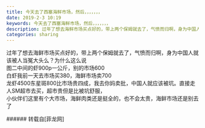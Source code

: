 ```yaml
---
title: 今天去了西塞海鲜市场，然后，，，，，，，
date: 2019-2-3 10:19
keywords: 今天去了西塞海鲜市场，然后，，，，，，，
description: 过年了想去海鲜市场买点好的，带上两个保姆就去了，气愤而归啊，身为中国人就该被人当冤大头么？为什么这么说图二中间的虾900p一公斤，别的市场600白虾我前一天去市场买380，海鲜市场卖700龙虾4500东星斑800比市场贵四成，我去你妈卖批，中国人就应该被坑。直接走人SM超市去买，超市贵但是比被坑舒服，小伙伴们这里有个大市场，海鲜肉类还是挺全的，也不会太贵，海鲜市场还是别去了
categories: sharing
---
```

<td class="t_f" id="postmessage_2906669">

过年了想去海鲜市场买点好的，带上两个保姆就去了，气愤而归啊，身为中国人就该被人当冤大头么？为什么这么说<br/>
<img alt="" border="0" class="zoom" data-cf-modified-3463c01c35ab6e1a161a9694-="" file="http://www.flw.ph/data/appbyme/upload/image/201902/03/gQHbMDZo1cX1.jpg" id="aimg_XziR6" lazyloadthumb="1" onclick="" onmouseover="" src="http://www.flw.ph/data/appbyme/upload/image/201902/03/gQHbMDZo1cX1.jpg"/><br/>
<img alt="" border="0" class="zoom" data-cf-modified-3463c01c35ab6e1a161a9694-="" file="http://www.flw.ph/data/appbyme/upload/image/201902/03/jGZt7GFOPkQ2.jpg" id="aimg_fccQ6" lazyloadthumb="1" onclick="" onmouseover="" src="http://www.flw.ph/data/appbyme/upload/image/201902/03/jGZt7GFOPkQ2.jpg"/><br/>
<img alt="" border="0" class="zoom" data-cf-modified-3463c01c35ab6e1a161a9694-="" file="http://www.flw.ph/data/appbyme/upload/image/201902/03/N3GMOcY3znZD.jpg" id="aimg_sdaO6" lazyloadthumb="1" onclick="" onmouseover="" src="http://www.flw.ph/data/appbyme/upload/image/201902/03/N3GMOcY3znZD.jpg"/><br/>
图二中间的虾900p一公斤，别的市场600<br/>
白虾我前一天去市场买380，海鲜市场卖700<br/>
龙虾4500东星斑800比市场贵四成，我去你妈卖批，中国人就应该被坑。直接走人SM超市去买，超市贵但是比被坑舒服，<br/>
<img alt="" border="0" class="zoom" data-cf-modified-3463c01c35ab6e1a161a9694-="" file="http://www.flw.ph/data/appbyme/upload/image/201902/03/JKp7GaF4UaUx.jpg" id="aimg_dCEzc" lazyloadthumb="1" onclick="" onmouseover="" src="http://www.flw.ph/data/appbyme/upload/image/201902/03/JKp7GaF4UaUx.jpg"/><br/>
小伙伴们这里有个大市场，海鲜肉类还是挺全的，也不会太贵，海鲜市场还是别去了<br/>
</td>
###### 转载自[菲龙网]
